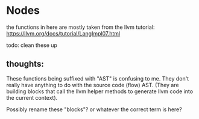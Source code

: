 # Nodes

the functions in here are mostly taken from the llvm tutorial:
https://llvm.org/docs/tutorial/LangImpl07.html

todo: clean these up

## thoughts:
These functions being suffixed with "AST" is confusing to me.
They don't really have anything to do with the source code (flow) AST.
(They are building blocks that call the llvm helper methods to generate llvm code into the current context).

Possibly rename these "blocks"? or whatever the correct term is here?
